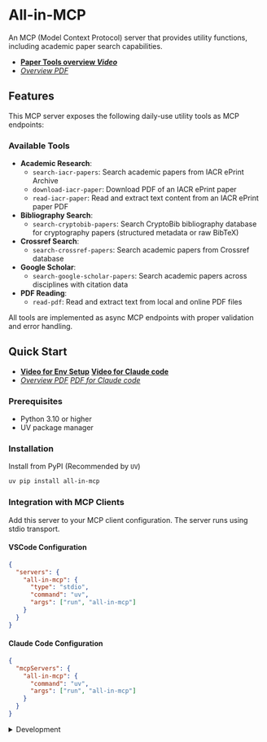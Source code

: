 # All-in-MCP

An MCP (Model Context Protocol) server that provides utility functions, including academic paper search capabilities.

- [**Paper Tools overview _Video_**](https://www.bilibili.com/video/BV1RMKWzdEk8)
- [_Overview PDF_](https://github.com/jiahaoxiang2000/tutor/blob/main/Apaper/setup.pdf)

## Features

This MCP server exposes the following daily-use utility tools as MCP endpoints:

### Available Tools

- **Academic Research**:
  - `search-iacr-papers`: Search academic papers from IACR ePrint Archive
  - `download-iacr-paper`: Download PDF of an IACR ePrint paper
  - `read-iacr-paper`: Read and extract text content from an IACR ePrint paper PDF
- **Bibliography Search**:
  - `search-cryptobib-papers`: Search CryptoBib bibliography database for cryptography papers (structured metadata or raw BibTeX)
- **Crossref Search**:
  - `search-crossref-papers`: Search academic papers from Crossref database
- **Google Scholar**:
  - `search-google-scholar-papers`: Search academic papers across disciplines with citation data
- **PDF Reading**:
  - `read-pdf`: Read and extract text from local and online PDF files

All tools are implemented as async MCP endpoints with proper validation and error handling.

## Quick Start

- [**Video for Env Setup**](https://www.bilibili.com/video/BV1cZKozaEjg) [**Video for Claude code**](https://www.bilibili.com/video/BV1s9KmzVEcE/)
- [_Overview PDF_](https://github.com/jiahaoxiang2000/tutor/blob/main/Apaper/config.pdf) [_PDF for Claude code_](https://github.com/jiahaoxiang2000/tutor/blob/main/Apaper/config-claude.pdf)

### Prerequisites

- Python 3.10 or higher
- UV package manager

### Installation

Install from PyPI (Recommended by `UV`)

```bash
uv pip install all-in-mcp
```

### Integration with MCP Clients

Add this server to your MCP client configuration. The server runs using stdio transport.

#### VSCode Configuration

```json .vscode/mcp.json
{
  "servers": {
    "all-in-mcp": {
      "type": "stdio",
      "command": "uv",
      "args": ["run", "all-in-mcp"]
    }
  }
}
```

#### Claude Code Configuration

```json .mcp.json
{
  "mcpServers": {
    "all-in-mcp": {
      "command": "uv",
      "args": ["run", "all-in-mcp"]
    }
  }
}
```

<details>
<summary>Development</summary>

For development setup and contribution guidelines, see the [Development Guide](docs/development.md).

### Quick Development Setup

```bash
# Clone the repository
git clone https://github.com/jiahaoxiang2000/all-in-mcp.git
cd all-in-mcp

# Install with development dependencies
uv sync --extra dev

# Run tests
uv run pytest
```

</details>
